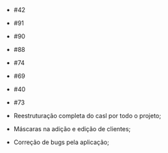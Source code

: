 * #42
* #91
* #90
* #88
* #74
* #69
* #40
* #73

* Reestruturação completa do casl por todo o projeto;
* Máscaras na adição e edição de clientes;
* Correção de bugs pela aplicação;